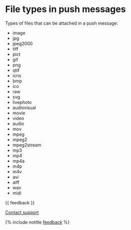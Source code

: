 # File types in push messages

Types of files that can be attached in a push message:

- image
- jpg
- jpeg2000
- tiff
- pict
- gif
- png
- qtif
- icns
- bmp
- ico
- raw
- svg
- livephoto
- audiovisual
- movie
- video
- audio
- mov
- mpeg
- mpeg2
- mpeg2stream
- mp3
- mp4
- mp4a
- m4p
- m4v
- avi
- aiff
- wav
- midi

{{ feedback }}

<a href="../../troubleshooting/feedback-new">
  <span class="button">Contact support</span>
</a>

{% include notitle [feedback](../../_includes/feedback-button.md) %}
